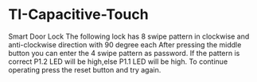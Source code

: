 # TI-Capacitive-Touch
Smart Door Lock 
The following lock has 8 swipe pattern in clockwise and anti-clockwise direction with 90 degree each
After pressing the middle button you can enter the 4 swipe pattern as password.
If the pattern is correct P1.2 LED will be high,else P1.1 LED will be high.
To continue operating press the reset button and try again.
